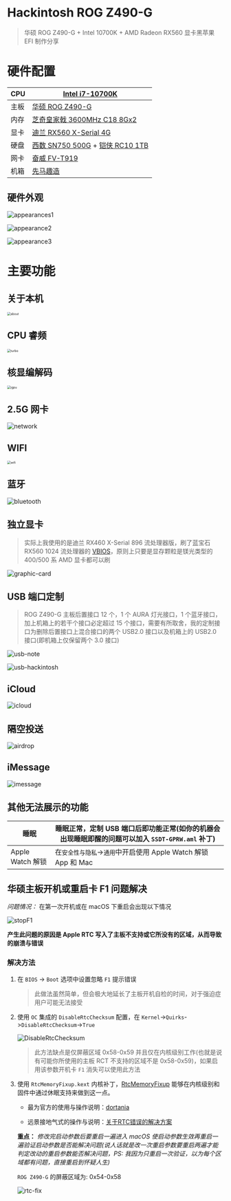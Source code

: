 # Hackintosh ROG Z490-G

> 华硕 ROG Z490-G + Intel 10700K + AMD Radeon RX560 显卡黑苹果 EFI 制作分享



# 硬件配置

| CPU  | [Intel i7-10700K](https://www.intel.cn/content/www/cn/zh/products/sku/199335/intel-core-i710700k-processor-16m-cache-up-to-5-10-ghz/specifications.html?wapkw=10700k) |
| ---- | ------------------------------------------------------------ |
| 主板 | [华硕 ROG Z490-G](https://rog.asus.com.cn/motherboards/rog-strix/rog-strix-z490-g-gaming-model/spec) |
| 内存 | [芝奇皇家戟 3600MHz C18 8Gx2](https://item.jd.com/100001749045.html) |
| 显卡 | [迪兰 RX560 X-Serial 4G](http://www.dataland.com.cn/prod_view.aspx?nid=3&typeid=134&id=906) |
| 硬盘 | [西数 SN750 500G](https://item.jd.com/100003226990.html) + [铠侠 RC10 1TB](https://item.jd.com/100012956294.html#crumb-wrap) |
| 网卡 | [奋威 FV-T919](https://detail.tmall.com/item.htm?id=569974443985&spm=a230r.7195193.1997079397.6.2cf01358N7YsVb&abbucket=11&skuId=3664842621832) |
| 机箱 | [先马趣造](https://item.jd.com/100016685580.html)            |



## 硬件外观

![appearances1](https://s4.ax1x.com/2022/01/15/7G1mb8.png)



![appearance2](https://s4.ax1x.com/2022/01/15/7G10PJ.png)



![appearance3](https://s4.ax1x.com/2022/01/15/7G1rx1.png)



# 主要功能

## 关于本机

<img src="https://s4.ax1x.com/2022/01/15/7G14Gd.png" alt="about" style="zoom:50%;" />



## CPU 睿频

<img src="https://s4.ax1x.com/2022/01/15/7G3koF.png" alt="turbo" style="zoom:50%;" />



## 核显编解码

<img src="https://s4.ax1x.com/2022/01/15/7G3Ei4.png" alt="igpu" style="zoom: 50%;" />



## 2.5G 网卡

![network](https://s4.ax1x.com/2022/01/15/7G31oD.png)



## WIFI

<img src="https://s4.ax1x.com/2022/01/15/7G3wef.png" alt="wifi" style="zoom:50%;" />





## 蓝牙

![bluetooth](https://s4.ax1x.com/2022/01/15/7G3fmV.png)

## 独立显卡

> 实际上我使用的是迪兰 RX460 X-Serial 896 流处理器版，刷了蓝宝石 RX560 1024 流处理器的 [VBIOS](https://www.techpowerup.com/vgabios/192320/sapphire-rx560-4096-170419)，原则上只要是显存颗粒是镁光类型的 400/500 系 AMD 显卡都可以刷

![graphic-card](https://s4.ax1x.com/2022/01/15/7GGCUU.png)



## USB 端口定制

> ROG Z490-G 主板后置接口 12 个，1 个 AURA 灯光接口，1 个蓝牙接口，加上机箱上的若干个接口必定超过 15 个接口，需要有所取舍，我的定制接口为删除后置接口上混合接口的两个 USB2.0 接口以及机箱上的 USB2.0 接口(即机箱上仅保留两个 3.0 接口)

![usb-note](https://s4.ax1x.com/2022/01/15/7GGA29.png)



![usb-hackintosh](https://s4.ax1x.com/2022/01/15/7GG9ET.png)



## iCloud

![icloud](https://s4.ax1x.com/2022/01/15/7Gz6eK.png)



## 隔空投送

![airdrop](https://s4.ax1x.com/2022/01/15/7Gzzyq.png)



## iMessage

![imessage](https://s4.ax1x.com/2022/01/15/7JSkY4.png)



## 其他无法展示的功能

| 睡眠             | 睡眠正常，定制 USB 端口后即功能正常(如你的机器会出现睡眠即醒的问题可以加入 `SSDT-GPRW.aml` 补丁) |
| ---------------- | ------------------------------------------------------------ |
| Apple Watch 解锁 | 在`安全性与隐私`->`通用`中开启使用 Apple Watch 解锁 App 和 Mac |



## 华硕主板开机或重启卡 F1 问题解决

*问题情况：* 在第一次开机或在 macOS 下重启会出现以下情况

![stopF1](https://s4.ax1x.com/2022/01/15/7JChAf.png)

**产生此问题的原因是 Apple RTC 写入了主板不支持或它所没有的区域，从而导致的崩溃与错误**



### 解决方法

1. 在 `BIOS` -> `Boot` 选项中设置忽略 `F1` 提示错误

   > 此做法虽然简单，但会极大地延长了主板开机自检的时间，对于强迫症用户可能无法接受

2. 使用 `OC` 集成的 `DisableRtcChecksum` 配置，在 `Kernel`->`Quirks`->`DisableRtcChecksum`->`True`

   ![DisableRtcChecksum](https://s4.ax1x.com/2022/01/15/7JPjsA.png)

   > 此方法缺点是仅屏蔽区域 0x58-0x59 并且仅在内核级别工作(也就是说有可能你所使用的主板 RCT 不支持的区域不是 0x58-0x59)，如果启用该参数开机卡 `F1` 消失可以使用此方法

3. 使用 `RtcMemoryFixup.kext` 内核补丁，[RtcMemoryFixup](https://github.com/acidanthera/RTCMemoryFixup/releases) 能够在内核级别和固件中通过休眠支持来做到这一点。

   - 最为官方的使用与操作说明：[dortania](https://dortania.github.io/OpenCore-Post-Install/misc/rtc.html#finding-our-bad-rtc-region)

   - 远景接地气式的操作与说明：[关于RTC错误的解决方案](https://bbs.pcbeta.com/viewthread-1879525-1-1.html)

   **重点：** *修改完启动参数后要重启一遍进入 macOS 使启动参数生效再重启一遍验证启动参数是否能解决问题(说人话就是改一次重启参数要重启两遍才能判定改动的重启参数能否解决问题，PS: 我因为只重启一次验证，以为每个区域都有问题，直接重启到怀疑人生)*

   `ROG Z490-G` 的屏蔽区域为: 0x54-0x58

   ![rtc-fix](https://s4.ax1x.com/2022/01/15/7JFd7q.png)

   













